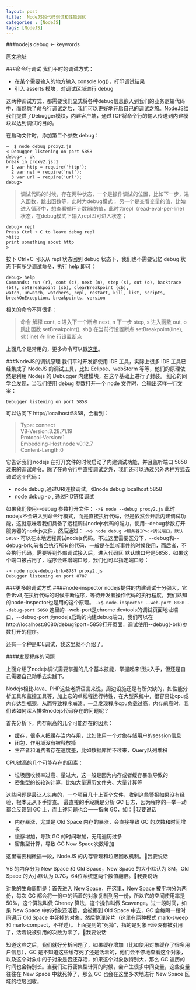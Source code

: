 ```yaml
---
layout: post
title:  NodeJS的代码调试和性能调优
categories : [NodeJS]
tags: [NodeJS]
---
```

###nodejs debug <- keywords

[原文地址](https://nodejs.org/api/debugger.html#debugger_commands_reference/)

###命令行调试
我们平时的调试方式：

* 在某个需要输入的地方输入 console.log()，打印调试结果
* 引入 asserts 模块，对调试区域进行 debug

这两种调试方式，都需要我们显式将各种debug信息嵌入到我们的业务逻辑代码中，而熟悉了命令行调试之后，我们可以更好地开启自己的调试之旅。NodeJS给我们提供了Debugger模块，内建客户端，通过TCP将命令行的输入传送到内建模块以达到调试的目的。

在启动文件时，添加第二个参数 debug：  
```
➜  $ node debug proxy2.js
< Debugger listening on port 5858
debug> . ok
break in proxy2.js:1
> 1 var http = require('http');
  2 var net = require('net');
  3 var url = require('url');
debug>
```

>调试代码的时候，存在两种状态，一个是操作调试的位置，比如下一步，进入函数，跳出函数等，此时为debug模式；
>另一个是查看变量的值，比如进入循环中，想查看循环计数器i的值，此时为repl（read-eval-per-line）状态，在debug模式下输入repl即可进入状态；  

```
debug> repl
Press Ctrl + C to leave debug repl
>http
print something about http
>
```
按下 Ctrl+C 可以从 repl 状态回到 debug 状态下，我们也不需要记忆 debug 状态下有多少调试命令，执行 help 即可：
```
debug> help
Commands: run (r), cont (c), next (n), step (s), out (o), backtrace (bt), setBreakpoint (sb), clearBreakpoint (cb),
watch, unwatch, watchers, repl, restart, kill, list, scripts, breakOnException, breakpoints, version
```
相关的命令不算很多：

>命令  解释
>cont, c 进入下一个断点
>next, n 下一步
>step, s 进入函数
>out, o  跳出函数
>setBreakpoint(), sb() 在当前行设置断点
>setBreakpoint(line), sb(line) 在 line 行设置断点

上面几个是常用的，更多命令可以戳[这里](https://nodejs.org/api/debugger.html#debugger_commands_reference)。

###NodeJS的调试原理
我们平时开发都使用 IDE 工具，实际上很多 IDE 工具已经集成了 NodeJS 的调试工具，比如 Eclipse、webStorm 等等，他们的原理依然是利用 Nodejs 的 Debugger 内建模块，在这个基础上进行了封装。
细心的同学会发现，当我们使用 debug 参数打开一个 node 文件时，会输出这样一行文案：
```
Debugger listening on port 5858
```
可以访问下 http://localhost:5858，会看到：
>Type: connect  
>V8-Version:3.28.71.19   
>Protocol-Version:1  
>Embedding-Host:node v0.12.7  
>Content-Length:0  

它告诉我们 nodejs 在打开文件的时候启动了内建调试功能，并且监听端口 5858 过来的调试命令。除了在命令行中直接调试之外，我们还可以通过另外两种方式去调试这个代码：

* node debug <URL>,通过URI连接调试，如node debug localhost:5858
* node debug -p <pid>, 通过PID链接调试

如果我们使用--debug 参数打开文件：
```->$ node --debug proxy2.js```
此时nodejs不会进入到命令行模式，而是直接执行代码，但是依然会开启内建调试功能，这就意味着我们具备了远程调试nodejs代码的能力，使用--debug参数打开服务器的nodejs文件，然后通过：
```->$ node debug <服务器IP>:<调试端口，默认5858>```
可以在本地远程调试nodejs代码。不过这里需要区分下，--debug和--debug-brk,前者会执行所有的代码，一般是在监听事件的时候使用，而后者，不会执行代码，需要等到外部调试接入后，进入代码区
默认端口号是5858，如果这个端口被占用了，程序会递增端口号，我们也可以指定端口号：
```
-> node node-debug-brk=8787 proxy2.js
Debugger listening on port 8787
```

###更多的调试方式
####node-inspector
nodejs提供的内建调试十分强大，它告诉v8,在执行代码的时候中断程序，等待开发者操作代码的执行程度，我们熟知的node-inspector也是用的这个原理。
```->$ node-inspector --web-port 8080 --debug-port 5858```
这里的--web-port是chrome devtools的调试页面地址端口，--debug-port 为nodejs启动的内建debug端口，我们可以在http://localhost:8080/debug?port=5858打开页面，调试使用--debug(-brk)参数打开的程序。

还有一个种是IDE调试，我这里就不介绍了。


####发现程序的问题

上面介绍了nodejs调试需要掌握的几个基本技能，掌握起来很快入手，但还是自己需要自己动手去实践下。

Nodejs相比Java、PHP这些老牌语言来说，周边设施还是有所欠缺的，如性能分析工具和监控工具等，加上它的单线程运行特性，在大型系统中，很容易让cpu或内存达到瓶颈，从而导致程序崩溃。一旦发现程序cpu负载过高，内存飙高时，我们该如何深入排查nodejs代码存在的问题呢？

首先分析下，内存飙高的几个可能存在的因素：

* 缓存，很多人把缓存当内存用，比如使用一个对象存储用户的session信息
* 闭包，作用域没有被释放掉
* 生产者和消费者存在速度差，比如数据库忙不过来，Query队列堆积


CPU过高的几个可能存在的因素：

* 垃圾回收频率过高、量过大，这一般是因为内存或者缓存暴涨导致的
* 密集型的长轮询计算，比如大量遍历文件夹、大量计算等

这些问题是最让人头疼的，一个项目几十上百个文件，收到这些警报如果没有经验，根本无从下手排查。
最直接的手段就是分析 GC 日志，因为程序的一举一动都会反馈到 GC 上，而上述问题也会一一指向 GC，如：我要说话

* 内存暴涨，尤其是 Old Space 内存的暴涨，会直接导致 GC 的次数和时间增长
* 缓存增加，导致 GC 的时间增加，无用遍历过多
* 密集型计算，导致 GC Now Space次数增加

这里需要稍微插一段，NodeJS 的内存管理和垃圾回收机制。我要说话

V8 的内存分为 New Space 和 Old Space，New Space 的大小默认为 8M，Old Space 的大小默认为 0.7G，64位系统这两个数值翻倍。我要说话

对象的生命周期是：首先进入 New Space，在这里，New Space 被平均分为两份，每次 GC 都会将一份中的活着的对象复制到另一份，所以它的空间使用率是 50%，这个算法叫做 Cheney 算法，这个操作叫做 Scavenge。过一段时间，如果 New Space 中的对象还活着，会被挪到 Old Space 中去，GC 会每隔一段时间遍历 Old Space 中死掉的对象，然后整理碎片（这里有两种模式 mark-sweep 和 mark-compact，不祥述）。上面提到的”死掉“，指的是对象已经没有被引用了，活着说被引用的次数为零了。我要说话

知道这些之后，我们就好分析问题了，如果缓存增加（比如使用对象缓存了很多用户信息），GC 是不知道这些缓存死了还是活着的，他们会不停地查看这个对象，以及这个对象中的子对象是否还存活，如果这个对象数特别大，那么 GC 遍历的时间也会特别长。当我们进行密集型计算的时候，会产生很多中间变量，这些变量往往在 New Space 中就死掉了，那么 GC 也会在这里多次地进行 New Space 区域的垃圾回收。






